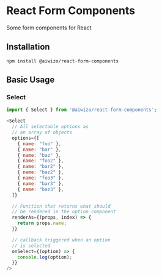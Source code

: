 # React Form Components

Some form components for React

## Installation

```
npm install @aiwizo/react-form-components
```

## Basic Usage


### Select
```JavaScript
import { Select } from '@aiwizo/react-form-components';

<Select 
  // All selectable options as
  // an array of objects
  options={[
    { name: "foo" },
    { name: "bar" },
    { name: "baz" },
    { name: "foo2" },
    { name: "bar2" },
    { name: "baz2" },
    { name: "foo3" },
    { name: "bar3" },
    { name: "baz3" },
  ]}

  // Function that returns what should
  // be rendered in the option component
  renderAs={(props, index) => {
    return props.name;
  }}

  // callback triggered when an option 
  // is selected
  onSelect={(option) => {
    console.log(option);
  }}
/>
```

